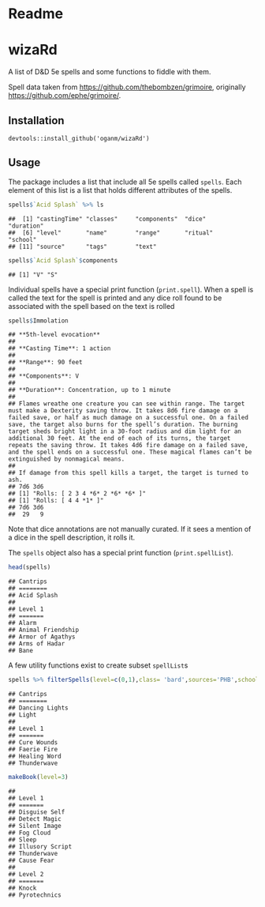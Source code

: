 Readme
================

wizaRd
======

A list of D&D 5e spells and some functions to fiddle with them.

Spell data taken from <https://github.com/thebombzen/grimoire>, originally <https://github.com/ephe/grimoire/>.

Installation
------------

    devtools::install_github('oganm/wizaRd')

Usage
-----

The package includes a list that include all 5e spells called `spells`. Each element of this list is a list that holds different attributes of the spells.

``` r
spells$`Acid Splash` %>% ls
```

    ##  [1] "castingTime" "classes"     "components"  "dice"        "duration"   
    ##  [6] "level"       "name"        "range"       "ritual"      "school"     
    ## [11] "source"      "tags"        "text"

``` r
spells$`Acid Splash`$components
```

    ## [1] "V" "S"

Individual spells have a special print function (`print.spell`). When a spell is called the text for the spell is printed and any dice roll found to be associated with the spell based on the text is rolled

``` r
spells$Immolation
```

    ## **5th-level evocation**
    ## 
    ## **Casting Time**: 1 action
    ## 
    ## **Range**: 90 feet
    ## 
    ## **Components**: V
    ## 
    ## **Duration**: Concentration, up to 1 minute
    ## 
    ## Flames wreathe one creature you can see within range. The target must make a Dexterity saving throw. It takes 8d6 fire damage on a failed save, or half as much damage on a successful one. On a failed save, the target also burns for the spell’s duration. The burning target sheds bright light in a 30-foot radius and dim light for an additional 30 feet. At the end of each of its turns, the target repeats the saving throw. It takes 4d6 fire damage on a failed save, and the spell ends on a successful one. These magical flames can’t be extinguished by nonmagical means.
    ## 
    ## If damage from this spell kills a target, the target is turned to ash.
    ## 7d6 3d6
    ## [1] "Rolls: [ 2 3 4 *6* 2 *6* *6* ]"
    ## [1] "Rolls: [ 4 4 *1* ]"
    ## 7d6 3d6 
    ##  29   9

Note that dice annotations are not manually curated. If it sees a mention of a dice in the spell description, it rolls it.

The `spells` object also has a special print function (`print.spellList`).

``` r
head(spells)
```

    ## Cantrips
    ## ========
    ## Acid Splash
    ## 
    ## Level 1
    ## =======
    ## Alarm
    ## Animal Friendship
    ## Armor of Agathys
    ## Arms of Hadar
    ## Bane

A few utility functions exist to create subset `spellList`s

``` r
spells %>% filterSpells(level=c(0,1),class= 'bard',sources='PHB',school='evocation')
```

    ## Cantrips
    ## ========
    ## Dancing Lights
    ## Light
    ## 
    ## Level 1
    ## =======
    ## Cure Wounds
    ## Faerie Fire
    ## Healing Word
    ## Thunderwave

``` r
makeBook(level=3)
```

    ## 
    ## Level 1
    ## =======
    ## Disguise Self
    ## Detect Magic
    ## Silent Image
    ## Fog Cloud
    ## Sleep
    ## Illusory Script
    ## Thunderwave
    ## Cause Fear
    ## 
    ## Level 2
    ## =======
    ## Knock
    ## Pyrotechnics
